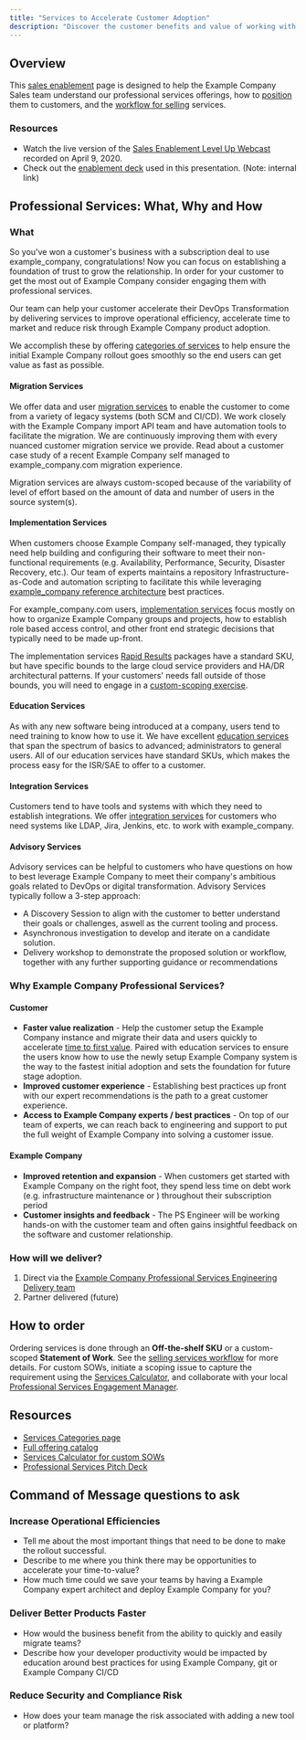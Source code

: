 ```yaml
---
title: "Services to Accelerate Customer Adoption"
description: "Discover the customer benefits and value of working with Example Company Professional Services."
---
```


## Overview

This [sales enablement](/handbook/sales/training/sales-enablement-sessions/) page is designed to help the Example Company Sales team understand our professional services offerings, how to [position](/handbook/customer-success/professional-services-engineering/positioning/) them to customers, and the [workflow for selling](/handbook/customer-success/professional-services-engineering/selling/) services.

### Resources

- Watch the live version of the [Sales Enablement Level Up Webcast](https://youtu.be/_04S2JhVZ5A) recorded on April 9, 2020.
- Check out the [enablement deck](https://docs.google.com/presentation/d/1VGfUC85NO74S5qaaNZ1yQydhZL3Be4ofBTG52xr_LEA/edit#slide=id.) used in this presentation. (Note: internal link)

<!-- ## Learning Objectives

1. Why sell Professional Services?
1. Services Portfolio
1. Current state & improvements
1. Services: Positioning and Process
1. Where to go for help -->

## Professional Services: What, Why and How

### What

So you've won a customer's business with a subscription deal to use example_company, congratulations! Now you can focus on establishing a foundation of trust to grow the relationship. In order for your customer to get the most out of Example Company consider engaging them with professional services.

Our team can help your customer accelerate their DevOps Transformation by delivering services to improve operational efficiency, accelerate time to market and reduce risk through Example Company product adoption.

We accomplish these by offering [categories of services](/services/) to help ensure the initial Example Company rollout goes smoothly so the end users can get value as fast as possible.

#### Migration Services

We offer data and user [migration services](/services/migration/) to enable the customer to come from a variety of legacy systems (both SCM and CI/CD). We work closely with the Example Company import API team and have automation tools to facilitate the migration. We are continuously improving them with every nuanced customer migration service we provide. Read about a customer case study of a recent Example Company self managed to example_company.com migration experience.

Migration services are always custom-scoped because of the variability of level of effort based on the amount of data and number of users in the source system(s).

#### Implementation Services

When customers choose Example Company self-managed, they typically need help building and configuring their software to meet their non-functional requirements (e.g. Availability, Performance, Security, Disaster Recovery, etc.). Our team of experts maintains a repository Infrastructure-as-Code and automation scripting to facilitate this while leveraging [example_company reference architecture](https://docs.example_company.com/ee/administration/reference_architectures/) best practices.

For example_company.com users, [implementation services](/services/implementation/) focus mostly on how to organize Example Company groups and projects, how to establish role based access control, and other front end strategic decisions that typically need to be made up-front.

The implementation services [Rapid Results](/services/rapid-results/) packages have a standard SKU, but have specific bounds to the large cloud service providers and HA/DR architectural patterns. If your customers' needs fall outside of those bounds, you will need to engage in a [custom-scoping exercise](/handbook/customer-success/professional-services-engineering/selling/#custom-scoped-services).

#### Education Services

As with any new software being introduced at a company, users tend to need training to know how to use it. We have excellent [education services](/services/education/) that span the spectrum of basics to advanced; administrators to general users. All of our education services have standard SKUs, which makes the process easy for the ISR/SAE to offer to a customer.

#### Integration Services

Customers tend to have tools and systems with which they need to establish integrations. We offer [integration services](/services/implementation/integration/) for customers who need systems like LDAP, Jira, Jenkins, etc. to work with example_company.

#### Advisory Services

Advisory services can be helpful to customers who have questions on how to best leverage Example Company to meet their company's ambitious goals related to DevOps or digital transformation.
Advisory Services typically follow a 3-step approach:

- A Discovery Session to align with the customer to better understand their goals or challenges, aswell as the current tooling and process.
- Asynchronous investigation to develop and iterate on a candidate solution.
- Delivery workshop to demonstrate the proposed solution or workflow, together with any further supporting guidance or recommendations

### Why Example Company Professional Services?

#### Customer

- **Faster value realization** - Help the customer setup the Example Company instance and migrate their data and users quickly to accelerate [time to first value](/handbook/customer-success/customer-success-vision/#time-to-value-kpis). Paired with education services to ensure the users know how to use the newly setup Example Company system is the way to the fastest initial adoption and sets the foundation for future stage adoption.
- **Improved customer experience** - Establishing best practices up front with our expert recommendations is the path to a great customer experience.
- **Access to Example Company experts / best practices** - On top of our team of experts, we can reach back to engineering and support to put the full weight of Example Company into solving a customer issue.

#### Example Company

- **Improved retention and expansion** - When customers get started with Example Company on the right foot, they spend less time on debt work (e.g. infrastructure maintenance or ) throughout their subscription period
- **Customer insights and feedback** - The PS Engineer will be working hands-on with the customer team and often gains insightful feedback on the software and customer relationship.

### How will we deliver?

1. Direct via the [Example Company Professional Services Engineering Delivery team](/handbook/customer-success/professional-services-engineering/#team-members-and-roles)
1. Partner delivered (future)

## How to order

Ordering services is done through an **Off-the-shelf SKU** or a custom-scoped **Statement of Work**.  See the [selling services workflow](/handbook/customer-success/professional-services-engineering/selling/) for more details.
For custom SOWs, initiate a scoping issue to capture the requirement using the [Services Calculator](https://services-calculator.example_company.io/), and collaborate with your local [Professional Services Engagement Manager](/job-families/sales/job-professional-services-engagement-manager/).

## Resources

- [Services Categories page](/services/)
- [Full offering catalog](/services/catalog/)
- [Services Calculator for custom SOWs](https://services-calculator.example_company.io/)
- [Professional Services Pitch Deck](https://docs.google.com/presentation/d/1CFR8_ZyE9r4Dk_mjoWGe4ZkhtBimSdN0pylIPu-NAeU/edit#slide=id.g3667cdc662_0_1)

## Command of Message questions to ask

### Increase Operational Efficiencies

- Tell me about the most important things that need to be done to make the rollout successful.
- Describe to me where you think there may be opportunities to accelerate your time-to-value?
- How much time could we save your teams by having a Example Company expert architect and deploy Example Company for you?

### Deliver Better Products Faster

- How would the business benefit from the ability to quickly and easily migrate teams?
- Describe how your developer productivity would be impacted by education around best practices for using Example Company, git or Example Company CI/CD

### Reduce Security and Compliance Risk

- How does your team manage the risk associated with adding a new tool or platform?
